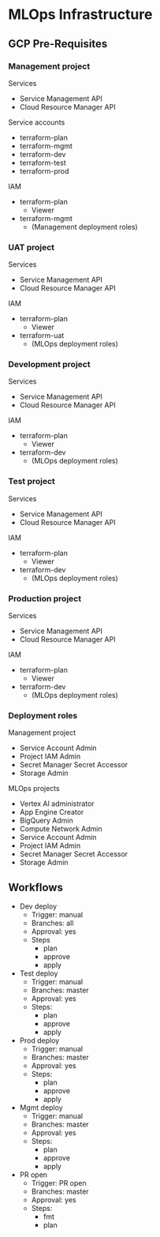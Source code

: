 # MLOps Infrastructure

## GCP Pre-Requisites

### Management project

Services
- Service Management API
- Cloud Resource Manager API

Service accounts
- terraform-plan
- terraform-mgmt
- terraform-dev
- terraform-test
- terraform-prod

IAM
- terraform-plan
    - Viewer
- terraform-mgmt
    - (Management deployment roles)


### UAT project

Services
- Service Management API
- Cloud Resource Manager API

IAM
- terraform-plan
    - Viewer
- terraform-uat
    - (MLOps deployment roles)


### Development project

Services
- Service Management API
- Cloud Resource Manager API

IAM
- terraform-plan
    - Viewer
- terraform-dev
    - (MLOps deployment roles)


### Test project

Services
- Service Management API
- Cloud Resource Manager API

IAM
- terraform-plan
    - Viewer
- terraform-dev
    - (MLOps deployment roles)


### Production project

Services
- Service Management API
- Cloud Resource Manager API

IAM
- terraform-plan
    - Viewer
- terraform-dev
    - (MLOps deployment roles)


### Deployment roles

Management project
- Service Account Admin
- Project IAM Admin
- Secret Manager Secret Accessor
- Storage Admin 

MLOps projects
- Vertex AI administrator
- App Engine Creator
- BigQuery Admin
- Compute Network Admin
- Service Account Admin
- Project IAM Admin
- Secret Manager Secret Accessor
- Storage Admin 


## Workflows

- Dev deploy
    - Trigger: manual
    - Branches: all
    - Approval: yes
    - Steps
        - plan
        - approve
        - apply
- Test deploy
    - Trigger: manual
    - Branches: master
    - Approval: yes
    - Steps:
        - plan
        - approve
        - apply
- Prod deploy
    - Trigger: manual
    - Branches: master
    - Approval: yes
    - Steps:
        - plan
        - approve
        - apply
- Mgmt deploy
    - Trigger: manual
    - Branches: master
    - Approval: yes
    - Steps:
        - plan
        - approve
        - apply
- PR open
    - Trigger: PR open
    - Branches: master
    - Approval: yes
    - Steps:
        - fmt
        - plan
